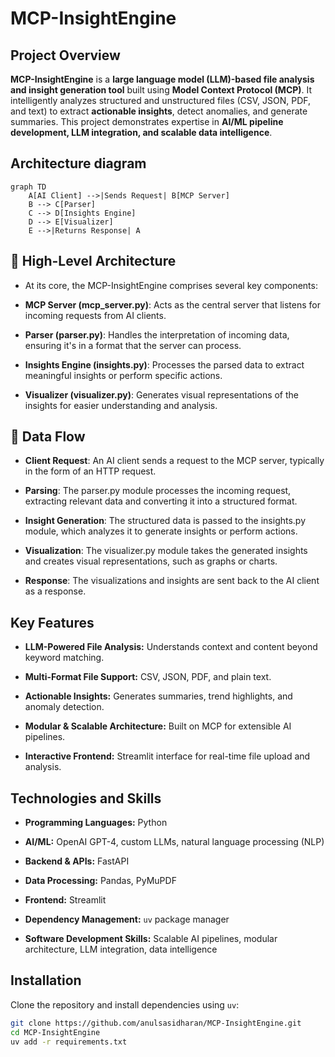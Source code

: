 # MCP-InsightEngine

## Project Overview

**MCP-InsightEngine** is a **large language model (LLM)-based file analysis and insight generation tool** built using **Model Context Protocol (MCP)**. It intelligently analyzes structured and unstructured files (CSV, JSON, PDF, and text) to extract **actionable insights**, detect anomalies, and generate summaries. This project demonstrates expertise in **AI/ML pipeline development, LLM integration, and scalable data intelligence**.

## Architecture diagram

```mermaid
graph TD
    A[AI Client] -->|Sends Request| B[MCP Server]
    B --> C[Parser]
    C --> D[Insights Engine]
    D --> E[Visualizer]
    E -->|Returns Response| A
```
## 🧩 High-Level Architecture

- At its core, the MCP-InsightEngine comprises several key components:

- **MCP Server (mcp_server.py)**: Acts as the central server that listens for incoming requests from AI clients.

- **Parser (parser.py)**: Handles the interpretation of incoming data, ensuring it's in a format that the server can process.

- **Insights Engine (insights.py)**: Processes the parsed data to extract meaningful insights or perform specific actions.

- **Visualizer (visualizer.py)**: Generates visual representations of the insights for easier understanding and analysis.

## 🔄 Data Flow

- **Client Request**: An AI client sends a request to the MCP server, typically in the form of an HTTP request.

- **Parsing**: The parser.py module processes the incoming request, extracting relevant data and converting it into a structured format.

- **Insight Generation**: The structured data is passed to the insights.py module, which analyzes it to generate insights or perform actions.

- **Visualization**: The visualizer.py module takes the generated insights and creates visual representations, such as graphs or charts.

- **Response**: The visualizations and insights are sent back to the AI client as a response.

## Key Features

- **LLM-Powered File Analysis:** Understands context and content beyond keyword matching.  

- **Multi-Format File Support:** CSV, JSON, PDF, and plain text. 

- **Actionable Insights:** Generates summaries, trend highlights, and anomaly detection.  

- **Modular & Scalable Architecture:** Built on MCP for extensible AI pipelines.  

- **Interactive Frontend:** Streamlit interface for real-time file upload and analysis.

## Technologies and Skills

- **Programming Languages:** Python  

- **AI/ML:** OpenAI GPT-4, custom LLMs, natural language processing (NLP)  

- **Backend & APIs:** FastAPI  

- **Data Processing:** Pandas, PyMuPDF  

- **Frontend:** Streamlit  

- **Dependency Management:** `uv` package manager  

- **Software Development Skills:** Scalable AI pipelines, modular architecture, LLM integration, data intelligence  

## Installation

Clone the repository and install dependencies using `uv`:

```bash
git clone https://github.com/anulsasidharan/MCP-InsightEngine.git
cd MCP-InsightEngine
uv add -r requirements.txt
```
